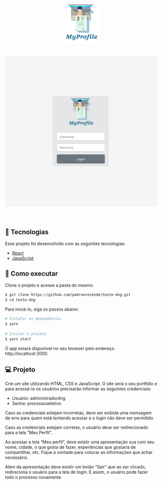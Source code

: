 <p align="center">
  <img alt="MyProfile" src=".github/logo.png" width="120px">
</p>

<h1 align="center">
    <img alt="MyProfile" src=".github/cover.png" />
</h1>

<br>

## 🧪 Tecnologias

Esse projeto foi desenvolvido com as seguintes tecnologias:

- [React](https://reactjs.org)
- [JavaScript](https://www.javascript.com/)

## 🚀 Como executar

Clone o projeto e acesse a pasta do mesmo.

```bash
$ git clone https://github.com/padraorezende/teste-dng.git
$ cd teste-dng
```

Para iniciá-lo, siga os passos abaixo:
```bash
# Instalar as dependências
$ yarn

# Iniciar o projeto
$ yarn start
```
O app estará disponível no seu browser pelo endereço http://localhost:3000.


## 💻 Projeto

Crie um site utilizando HTML, CSS e JavaScript. O site será o seu portfólio e para acessá-lo os usuários precisarão informar as seguintes credenciais:
   - Usuário: administradordng
   - Senha: processoseletivo
  
Caso as credenciais estejam incorretas, deve ser exibida uma mensagem de erro para quem está tentando acessar e o login não deve ser permitido.

Caso as credenciais estejam corretas, o usuário deve ser redirecionado para a tela “Meu Perfil”.

Ao acessar a tela “Meu perfil”, deve existir uma apresentação sua com seu nome, cidade, o que gosta de fazer, experiências que gostaria de compartilhar, etc. Fique a vontade para colocar as informações que achar necessário. 

Além da apresentação deve existir um botão “Sair” que ao ser clicado, redireciona o usuário para a tela de login. E assim, o usuário pode fazer todo o processo novamente.


